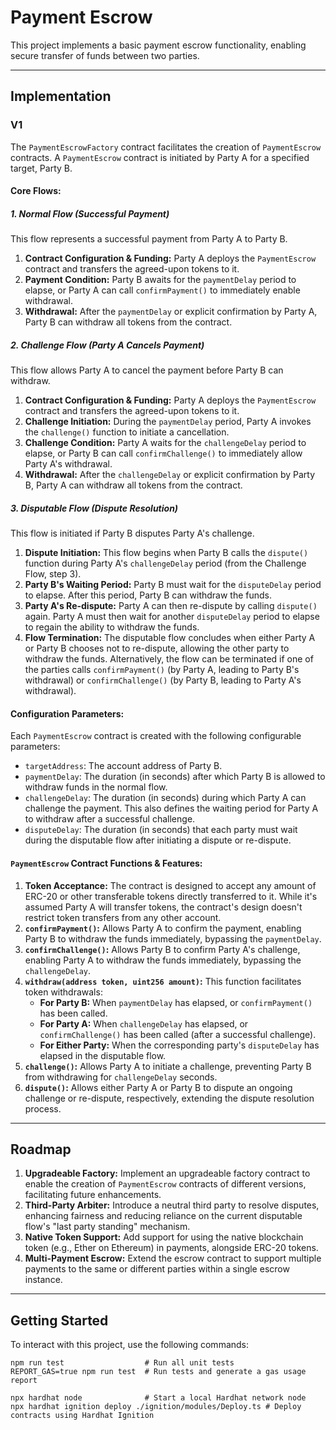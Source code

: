 # Payment Escrow

This project implements a basic payment escrow functionality, enabling secure transfer of funds between two parties.

---

## Implementation

### V1

The `PaymentEscrowFactory` contract facilitates the creation of `PaymentEscrow` contracts. A `PaymentEscrow` contract is initiated by Party A for a specified target, Party B.

#### Core Flows:

##### 1. Normal Flow (Successful Payment)

This flow represents a successful payment from Party A to Party B.

1.  **Contract Configuration & Funding:** Party A deploys the `PaymentEscrow` contract and transfers the agreed-upon tokens to it.
2.  **Payment Condition:** Party B awaits for the `paymentDelay` period to elapse, or Party A can call `confirmPayment()` to immediately enable withdrawal.
3.  **Withdrawal:** After the `paymentDelay` or explicit confirmation by Party A, Party B can withdraw all tokens from the contract.

##### 2. Challenge Flow (Party A Cancels Payment)

This flow allows Party A to cancel the payment before Party B can withdraw.

1.  **Contract Configuration & Funding:** Party A deploys the `PaymentEscrow` contract and transfers the agreed-upon tokens to it.
2.  **Challenge Initiation:** During the `paymentDelay` period, Party A invokes the `challenge()` function to initiate a cancellation.
3.  **Challenge Condition:** Party A waits for the `challengeDelay` period to elapse, or Party B can call `confirmChallenge()` to immediately allow Party A's withdrawal.
4.  **Withdrawal:** After the `challengeDelay` or explicit confirmation by Party B, Party A can withdraw all tokens from the contract.

##### 3. Disputable Flow (Dispute Resolution)

This flow is initiated if Party B disputes Party A's challenge.

1.  **Dispute Initiation:** This flow begins when Party B calls the `dispute()` function during Party A's `challengeDelay` period (from the Challenge Flow, step 3).
2.  **Party B's Waiting Period:** Party B must wait for the `disputeDelay` period to elapse. After this period, Party B can withdraw the funds.
3.  **Party A's Re-dispute:** Party A can then re-dispute by calling `dispute()` again. Party A must then wait for another `disputeDelay` period to elapse to regain the ability to withdraw the funds.
4.  **Flow Termination:** The disputable flow concludes when either Party A or Party B chooses not to re-dispute, allowing the other party to withdraw the funds. Alternatively, the flow can be terminated if one of the parties calls `confirmPayment()` (by Party A, leading to Party B's withdrawal) or `confirmChallenge()` (by Party B, leading to Party A's withdrawal).

#### Configuration Parameters:

Each `PaymentEscrow` contract is created with the following configurable parameters:

* `targetAddress`: The account address of Party B.
* `paymentDelay`: The duration (in seconds) after which Party B is allowed to withdraw funds in the normal flow.
* `challengeDelay`: The duration (in seconds) during which Party A can challenge the payment. This also defines the waiting period for Party A to withdraw after a successful challenge.
* `disputeDelay`: The duration (in seconds) that each party must wait during the disputable flow after initiating a dispute or re-dispute.

#### `PaymentEscrow` Contract Functions & Features:

1.  **Token Acceptance:** The contract is designed to accept any amount of ERC-20 or other transferable tokens directly transferred to it. While it's assumed Party A will transfer tokens, the contract's design doesn't restrict token transfers from any other account.
2.  **`confirmPayment()`:** Allows Party A to confirm the payment, enabling Party B to withdraw the funds immediately, bypassing the `paymentDelay`.
3.  **`confirmChallenge()`:** Allows Party B to confirm Party A's challenge, enabling Party A to withdraw the funds immediately, bypassing the `challengeDelay`.
4.  **`withdraw(address token, uint256 amount)`:** This function facilitates token withdrawals:
    * **For Party B:** When `paymentDelay` has elapsed, or `confirmPayment()` has been called.
    * **For Party A:** When `challengeDelay` has elapsed, or `confirmChallenge()` has been called (after a successful challenge).
    * **For Either Party:** When the corresponding party's `disputeDelay` has elapsed in the disputable flow.
5.  **`challenge()`:** Allows Party A to initiate a challenge, preventing Party B from withdrawing for `challengeDelay` seconds.
6.  **`dispute()`:** Allows either Party A or Party B to dispute an ongoing challenge or re-dispute, respectively, extending the dispute resolution process.

---

## Roadmap

1.  **Upgradeable Factory:** Implement an upgradeable factory contract to enable the creation of `PaymentEscrow` contracts of different versions, facilitating future enhancements.
2.  **Third-Party Arbiter:** Introduce a neutral third party to resolve disputes, enhancing fairness and reducing reliance on the current disputable flow's "last party standing" mechanism.
3.  **Native Token Support:** Add support for using the native blockchain token (e.g., Ether on Ethereum) in payments, alongside ERC-20 tokens.
4.  **Multi-Payment Escrow:** Extend the escrow contract to support multiple payments to the same or different parties within a single escrow instance.

---

## Getting Started

To interact with this project, use the following commands:

```shell
npm run test                  # Run all unit tests
REPORT_GAS=true npm run test  # Run tests and generate a gas usage report

npx hardhat node              # Start a local Hardhat network node
npx hardhat ignition deploy ./ignition/modules/Deploy.ts # Deploy contracts using Hardhat Ignition